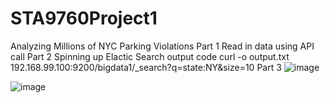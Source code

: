 # STA9760Project1
Analyzing Millions of NYC Parking Violations
Part 1
Read in data using API call
Part 2
Spinning up Elactic Search
output code
curl -o output.txt 192.168.99.100:9200/bigdata1/_search?q=state:NY&size=10
Part 3
![image](https://user-images.githubusercontent.com/57573785/77021057-1b0d8500-695c-11ea-8437-b766a7ec949d.png)


![image](https://user-images.githubusercontent.com/57573785/77021509-404ec300-695d-11ea-9415-5dc27e91b382.png)



